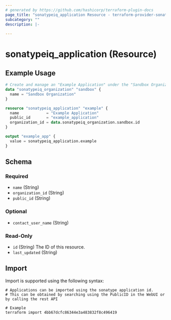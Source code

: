 ```yaml
---
# generated by https://github.com/hashicorp/terraform-plugin-docs
page_title: "sonatypeiq_application Resource - terraform-provider-sonatypeiq"
subcategory: ""
description: |-
  
---
```


# sonatypeiq_application (Resource)



## Example Usage

```terraform
# Create and manage an "Example Application" under the "Sandbox Organization"
data "sonatypeiq_organization" "sandbox" {
  name = "Sandbox Organization"
}

resource "sonatypeiq_application" "example" {
  name            = "Example Application"
  public_id       = "example_application"
  organization_id = data.sonatypeiq_organization.sandbox.id
}

output "example_app" {
  value = sonatypeiq_application.example
}
```

<!-- schema generated by tfplugindocs -->
## Schema

### Required

- `name` (String)
- `organization_id` (String)
- `public_id` (String)

### Optional

- `contact_user_name` (String)

### Read-Only

- `id` (String) The ID of this resource.
- `last_updated` (String)

## Import

Import is supported using the following syntax:

```shell
# Applications can be imported using the sonatype application id.
# This can be obtained by searching using the PublicID in the WebUI or by calling the rest API

# Example
terraform import 4bb67dcfc86344e3a483832f8c496419
```
